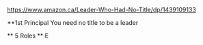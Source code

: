 https://www.amazon.ca/Leader-Who-Had-No-Title/dp/1439109133

**1st Principal
You need no title to be a leader

** 5 Roles **
E
